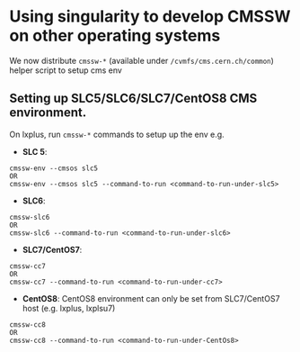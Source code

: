 # Using singularity to develop CMSSW on other operating systems

We now distribute `cmssw-*` (available under `/cvmfs/cms.cern.ch/common`) helper script to setup cms env

## Setting up SLC5/SLC6/SLC7/CentOS8 CMS environment.

On lxplus, run `cmssw-*` commands to setup up the env e.g.

- **SLC 5**:

```
cmssw-env --cmsos slc5
OR
cmssw-env --cmsos slc5 --command-to-run <command-to-run-under-slc5>
```

- **SLC6**:

```
cmssw-slc6
OR
cmssw-slc6 --command-to-run <command-to-run-under-slc6>
```

- **SLC7/CentOS7**:

```
cmssw-cc7
OR
cmssw-cc7 --command-to-run <command-to-run-under-cc7>
```

- **CentOS8**: CentOS8 environment can only be set from SLC7/CentOS7 host (e.g. lxplus, lxplsu7)

```
cmssw-cc8
OR
cmssw-cc8 --command-to-run <command-to-run-under-CentOs8>
```
